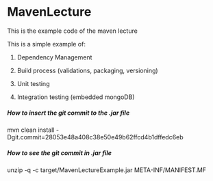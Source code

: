 MavenLecture
============

This is the example code of the maven lecture

This is a simple example of:
1.  Dependency Management


2.  Build process (validations, packaging, versioning)


3.  Unit testing
  

4.  Integration testing (embedded mongoDB)



##### How to insert the git commit to the .jar file
mvn clean install -Dgit.commit=28053e48a408c38e50e49b62ffcd4b1dffedc6eb

##### How to see the git commit in .jar file
unzip -q -c target/MavenLectureExample.jar META-INF/MANIFEST.MF

